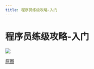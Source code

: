 ```yaml
---
title: 程序员练级攻略-入门
---
```


# 程序员练级攻略-入门
![](http://q0fn7wgae.bkt.clouddn.com/%E7%A8%8B%E5%BA%8F%E5%91%98%E7%BB%83%E7%BA%A7%E6%94%BB%E7%95%A5_%E5%85%A5%E9%97%A8.png)

[原图](https://github.com/yuhongjing/img-folder/raw/master/img/blog2/mindmap/%E7%A8%8B%E5%BA%8F%E5%91%98%E7%BB%83%E7%BA%A7%E6%94%BB%E7%95%A5_%E5%85%A5%E9%97%A8.png)